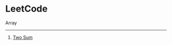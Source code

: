 # LeetCode

Array

---

1. [Two Sum](https://github.com/t-chakir/LeetCode/blob/main/Array/1-Two-Sum.cpp)
